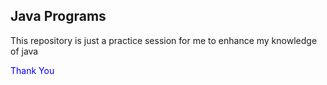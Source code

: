 
<h2>Java Programs</h2>
<p>This repository is just a practice session for me to enhance my knowledge of java</p>
<p style="color:blue">Thank You</p>

